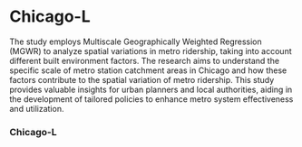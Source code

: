 # Chicago-L
The study employs Multiscale Geographically Weighted Regression (MGWR) to analyze spatial variations in metro ridership, taking into account different built environment factors. The research aims to understand the specific scale of metro station catchment areas in Chicago and how these factors contribute to the spatial variation of metro ridership. This study provides valuable insights for urban planners and local authorities, aiding in the development of tailored policies to enhance metro system effectiveness and utilization.
### Chicago-L
